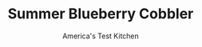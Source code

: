 ---
layout: ../../layouts/MarkdownPostLayout.astro
title: Summer Blueberry Cobbler
author: America's Test Kitchen
pubDate: 2023-03-15
description: "Dessert doesnt have to be difficult to make. We top this simple summery cobbler with fluffy stir-and-drop buttermilk biscuits."
image_url: https://res.cloudinary.com/hksqkdlah/image/upload/ar_1:1,c_fill,dpr_2.0,f_auto,fl_lossy.progressive.strip_profile,g_faces:auto,q_auto:low,w_344/41048-sfs-blueberry-cobbler-cover-42
tags: ["Desserts or Baked Goods","Fruit"]
calories: 2638
protein: 4
carbohydrates: 59
fats: 
fiber: 3
ingredients: ["1 1/2 cups (7 1/2 ounces), all-purpose flour","5 teaspoons, sugar","1 1/2 teaspoons, baking powder","1/2 teaspoon, baking soda","1/2 teaspoon, salt","3/4 cup, buttermilk","6 tablespoons, unsalted butter, melted, plus 1 tablespoon unsalted butter","3/4 cup (5 1/4 ounces), sugar","1 tablespoon, cornstarch","1 1/2 teaspoons, grated lemon zest plus 1 tablespoon juice","Pinch, salt","30 ounces (6 cups), blueberries"]
serves: 8
time: "1¼ hours, plus 30 minutes cooling"
instructions: ["Adjust oven rack to middle position and heat oven to 375 degrees. Line rimmed baking sheet with parchment paper.","FOR THE BISCUIT TOPPING: Whisk flour, 1 tablespoon sugar, baking powder, baking soda, and salt together in large bowl; set aside. Stir buttermilk and melted butter together in 2-cup liquid measuring cup (butter will clump; this is OK); set aside.","FOR THE FILLING: Combine sugar, cornstarch, lemon zest, and salt in large bowl. Add blueberries and lemon juice and mix gently with rubber spatula to combine. Transfer berry mixture to 8-inch square baking pan or ceramic dish. Place pan on prepared sheet and bake until filling is hot and starting to bubble around edges, about 25 minutes. Transfer sheet to wire rack and gently stir berry mixture. Increase oven temperature to 475 degrees.","Once oven reaches 475 degrees, add buttermilk mixture to flour mixture and stir with rubber spatula until just incorporated. Using greased ¼-cup dry measuring cup, drop 9 scant scoops of dough, evenly spaced, onto hot berry filling. Sprinkle tops with remaining 2 teaspoons sugar.","Bake until biscuits are golden brown and toothpick inserted in center biscuit comes out clean, 12 to 14 minutes. Melt remaining 1 tablespoon butter and brush over biscuits. Let cobbler cool on wire rack for at least 30 minutes. Serve."]
nutrition: ["149 mg Potassium","150 mg Phosphorus","104 mg Calcium","1 mg Iron","15 mg Magnesium","357 mg Sodium","9 g Fat","2 mg Niacin (B3)","2 g Monounsaturated","11 mg Vitamin C","23 mg Cholesterol","5 g Saturated","3 g Fiber","40 µg Folic acid","15 µg Folate (food)","33 g Sugars","21 µg Vitamin K","116 g Water","59 g Carbs","85 µg Folate equivalent (total)","4 g Protein","79 µg Vitamin A","329 kcal Energy","21 g Sugars, added","2638 calories"]
notes: "You can substitute unthawed frozen blueberries for fresh berries, but increase the baking time in step 3 to 40 minutes."
---
